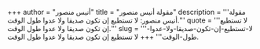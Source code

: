 +++
author = "أنيس منصور"
title = "مقولة أنيس منصور"
description = '''مقولة أنيس منصور: لا تستطيع إن تكون صديقا ولا عدوا طول الوقت.'''
quote = '''لا تستطيع إن تكون صديقا ولا عدوا طول الوقت.'''
slug = '''لا-تستطيع-إن-تكون-صديقا-ولا-عدوا-طول-الوقت'''
+++
لا تستطيع إن تكون صديقا ولا عدوا طول الوقت.
